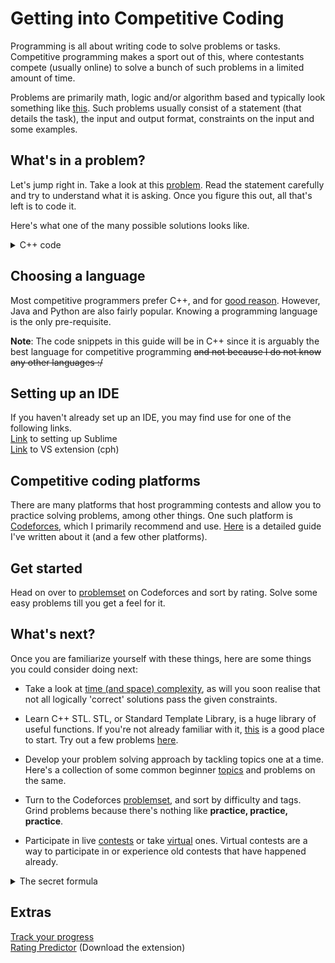 # Getting into Competitive Coding

Programming is all about writing code to solve problems or tasks. Competitive programming makes a sport out of this, where contestants compete (usually online) to solve a bunch of such problems in a limited amount of time.

Problems are primarily math, logic and/or algorithm based and typically look something like [this](https://codeforces.com/problemset/problem/71/A). Such problems usually consist of a statement (that details the task), the input and output format, constraints on the input and some examples.

## What's in a problem?
Let's jump right in. Take a look at this [problem](https://codeforces.com/problemset/problem/71/A). Read the statement carefully and try to understand what it is asking. Once you figure this out, all that's left is to code it.

Here's what one of the many possible solutions looks like.
<details>
    <summary>C++ code</summary>

```c++
#include <bits/stdc++.h>
using namespace std;

int main() {
    int n;
    cin >> n;
    while(n--) {
        string s;
        cin >> s;
        if(s.length() <= 10)
            cout << s << endl;
        else
            cout << s.front() << s.length()-2 << s.back() << endl; 
    }
    return 0;
}
```
</details>

## Choosing a language
Most competitive programmers prefer C++, and for [good reason](https://www.codingninjas.com/blog/2018/04/11/the-best-languages-for-competitive-programming/). However, Java and Python are also fairly popular. Knowing a programming language is the only pre-requisite.

**Note**: The code snippets in this guide will be in C++ since it is arguably the best language for competitive programming ~~and not because I do not know any other languages :/~~

## Setting up an IDE
If you haven't already set up an IDE, you may find use for one of the following links.\
[Link](Setting%20up%20Sublime.md) to setting up Sublime\
[Link](https://github.com/agrawal-d/competitive-programming-helper/) to VS extension (cph)

## Competitive coding platforms
There are many platforms that host programming contests and allow you to practice solving problems, among other things. One such platform is [Codeforces](https://codeforces.com/), which I primarily recommend and use.
[Here](CC%20Sites.md) is a detailed guide I've written about it (and a few other platforms).

## Get started
Head on over to [problemset](https://codeforces.com/problemset?order=BY_RATING_ASC) on Codeforces and sort by rating. Solve some easy problems till you get a feel for it.

## What's next?
Once you are familiarize yourself with these things, here are some things you could consider doing next:

* Take a look at [time (and space) complexity](https://github.com/the-hyp0cr1t3/CC/blob/master/Complexity%20and%20Big-O%20Notation.md), as will you soon realise that not all logically 'correct' solutions pass the given constraints.

* Learn C++ STL. STL, or Standard Template Library, is a huge library of useful functions. If you're not already familiar with it, [this](https://www.hackerearth.com/practice/notes/standard-template-library/) is a good place to start. Try out a few problems [here](https://hackerrank.com/domains/cpp/stl).

* Develop your problem solving approach by tackling topics one at a time. Here's a collection of some common beginner [topics](https://github.com/the-hyp0cr1t3/CC/tree/master/Topics) and problems on the same.

* Turn to the Codeforces [problemset](https://codeforces.com/problemset), and sort by difficulty and tags. Grind problems because there's nothing like **practice, practice, practice**.

* Participate in live [contests](https://codeforces.com/contests) or take [virtual](https://codeforces.com/blog/entry/70036) ones. Virtual contests are a way to participate in or experience old contests that have happened already.

<details>
    <summary>The secret formula</summary>
    <img src="https://user-images.githubusercontent.com/55075129/88116572-75eb0d80-cbd6-11ea-968a-5807066aeabb.jpg" alt="Practice" style="width:20px;height:20px;">

    In all seriousness though
    Learn new topic > Practice problems > Improve speed > Learn new topic > Practice ... Rinse and repeat.
</details>

## Extras
[Track your progress](https://cfviz.netlify.com/)\
[Rating Predictor](https://cf-predictor-frontend.herokuapp.com/) (Download the extension)
